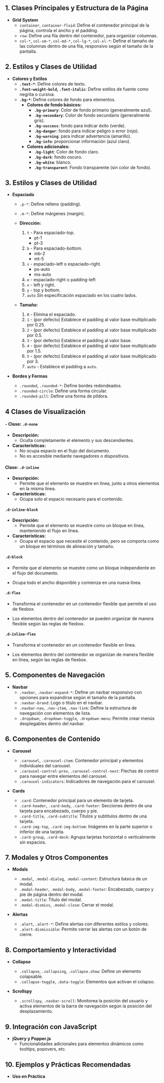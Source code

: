 ## 1. Clases Principales y Estructura de la Página

- **Grid System**
  - `container`, `container-fluid`: Define el contenedor principal de la página, controla el ancho y el padding.
  - `row`: Define una fila dentro del contenedor, para organizar columnas.
  - `col-*`, `col-sm-*`, `col-md-*`, `col-lg-*`, `col-xl-*`: Define el tamaño de las columnas dentro de una fila, responsivo según el tamaño de la pantalla.
## 2. Estilos y Clases de Utilidad

- **Colores y Estilos**
  - **`.text-*`**: Define colores de texto.
  - **`.font-weight-bold`, `.font-italic`**: Define estilos de fuente como negrita o cursiva.
  - **`.bg-*`**: Define colores de fondo para elementos.
    - **Colores de fondo básicos:**
      - **`.bg-primary`**: Color de fondo primario (generalmente azul).
      - **`.bg-secondary`**: Color de fondo secundario (generalmente gris).
      - **`.bg-success`**: fondo para indicar éxito (verde).
      - **`.bg-danger`**: fondo para indicar peligro o error (rojo).
      - **`.bg-warning`**: para indicar advertencia (amarillo).
      - **`.bg-info`**: proporcionar información (azul claro).
    - **Colores adicionales:**
      - **`.bg-light`**: Color de fondo claro.
      - **`.bg-dark`**: fondo oscuro.
      - **`.bg-white`**: blanco.
      - **`.bg-transparent`**: Fondo transparente (sin color de fondo).

## 3. Estilos y Clases de Utilidad

- **Espaciado**
  - `.p-*`: Define relleno (padding).
    
  - `.m-*`: Define márgenes (margin).
  - **Dirección:**
    1. `t` - Para espaciado-top.
          - pt-1
          - pt-3
    2. `b` - Para espaciado-bottom.
          - mb-2
          - mt-5
    3. `s` - espaciado-left o espaciado-right.
         - ps-auto 
         - ms-auto 
    4. `e` - espaciado-right o padding-left
    5. `x` - left y right.
    6. `y` - top y bottom.
    7. `auto` Sin especificación espaciado en los cuatro lados.
  - **Tamaño:**
     1. `0` - Elimina el espaciado.
     1. `1` - (por defecto) Establece el padding al valor base multiplicado por 0.25.
     1. `2` - (por defecto) Establece el padding al valor base multiplicado por 0.5.
     1. `3` - (por defecto) Establece el padding al valor base.
     1. `4` - (por defecto) Establece el padding al valor base multiplicado por 1.5.
     1. `5` - (por defecto) Establece el padding al valor base multiplicado por 3.     
     1. `auto` - Establece el padding a `auto`.

- **Bordes y Formas**
  - `.rounded`, `.rounded-*`: Define bordes redondeados.
  - `.rounded-circle`: Define una forma circular.
  - `.rounded-pill`: Define una forma de píldora.
  
## 4 Clases de Visualización
#### - **Clase:** `.d-none`
- **Descripción:**
  - Oculta completamente el elemento y sus descendientes.
- **Características:**
  - No ocupa espacio en el flujo del documento.
  - No es accesible mediante navegadores o dispositivos.

#### **Clase:** `.d-inline`
- **Descripción:**
  - Permite que el elemento se muestre en línea, junto a otros elementos en la misma línea.
- **Características:**
  - Ocupa solo el espacio necesario para el contenido.

#### `.d-inline-block`
- **Descripción:**
  - Permite que el elemento se muestre como un bloque en línea, manteniendo el flujo en línea.
- **Características:**
  - Ocupa el espacio que necesite el contenido, pero se comporta como un bloque en términos de alineación y tamaño.

####  `.d-block`

  - Permite que el elemento se muestre como un bloque independiente en el flujo del documento.

  - Ocupa todo el ancho disponible y comienza en una nueva línea.

#### `.d-flex`

  - Transforma el contenedor en un contenedor flexible que permite el uso de flexbox.

  - Los elementos dentro del contenedor se pueden organizar de manera flexible según las reglas de flexbox.

#### `.d-inline-flex`
  - Transforma el contenedor en un contenedor flexible en línea.

  - Los elementos dentro del contenedor se organizan de manera flexible en línea, según las reglas de flexbox.  



## 5. Componentes de Navegación

- **Navbar**
  - `.navbar`, `.navbar-expand-*`: Define un navbar responsivo con opciones para expandirse según el tamaño de la pantalla.
  - `.navbar-brand`: Logo o título en el navbar.
  - `.navbar-nav`, `.nav-item`, `.nav-link`: Define la estructura de navegación con elementos de lista.
  - `.dropdown`, `.dropdown-toggle`, `.dropdown-menu`: Permite crear menús desplegables dentro del navbar.

## 6. Componentes de Contenido

- **Carousel**
  - `.carousel`, `.carousel-item`: Contenedor principal y elementos individuales del carousel.
  - `.carousel-control-prev`, `.carousel-control-next`: Flechas de control para navegar entre elementos del carousel.
  - `.carousel-indicators`: Indicadores de navegación para el carousel.

- **Cards**
  - `.card`: Contenedor principal para un elemento de tarjeta.
  - `.card-header`, `.card-body`, `.card-footer`: Secciones dentro de una tarjeta para encabezado, cuerpo y pie.
  - `.card-title`, `.card-subtitle`: Títulos y subtítulos dentro de una tarjeta.
  - `.card-img-top`, `.card-img-bottom`: Imágenes en la parte superior o inferior de una tarjeta.
  - `.card-group`, `.card-deck`: Agrupa tarjetas horizontal o verticalmente sin espacios.

## 7. Modales y Otros Componentes

- **Modals**
  - `.modal`, `.modal-dialog`, `.modal-content`: Estructura básica de un modal.
  - `.modal-header`, `.modal-body`, `.modal-footer`: Encabezado, cuerpo y pie de página dentro del modal.
  - `.modal-title`: Título del modal.
  - `.modal-dismiss`, `.modal-close`: Cerrar el modal.

- **Alertas**
  - `.alert`, `.alert-*`: Define alertas con diferentes estilos y colores.
  - `.alert-dismissible`: Permite cerrar las alertas con un botón de cierre.

## 8. Comportamiento y Interactividad

- **Collapse**
  - `.collapse`, `.collapsing`, `.collapse.show`: Define un elemento colapsable.
  - `.collapse-toggle`, `.data-toggle`: Elementos que activan el colapso.

- **Scrollspy**
  - `.scrollspy`, `.navbar-scroll`: Monitorea la posición del usuario y activa elementos de la barra de navegación según la posición del desplazamiento.

## 9. Integración con JavaScript

- **jQuery y Popper.js**
  - Funcionalidades adicionales para elementos dinámicos como tooltips, popovers, etc.

## 10. Ejemplos y Prácticas Recomendadas

- **Uso en Práctica**
